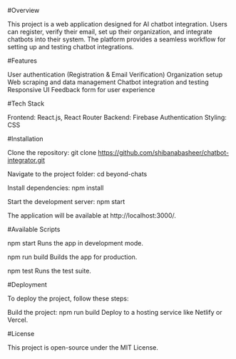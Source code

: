 #Overview

This project is a web application designed for AI chatbot integration. Users can register, verify their email, set up their organization, and integrate chatbots into their system. The platform provides a seamless workflow for setting up and testing chatbot integrations.

#Features

User authentication (Registration & Email Verification)
Organization setup
Web scraping and data management
Chatbot integration and testing
Responsive UI
Feedback form for user experience

#Tech Stack

Frontend: React.js, React Router
Backend: Firebase Authentication
Styling: CSS

#Installation

Clone the repository:
git clone https://github.com/shibanabasheer/chatbot-integrator.git

Navigate to the project folder:
cd beyond-chats

Install dependencies:
npm install

Start the development server:
npm start

The application will be available at http://localhost:3000/.

#Available Scripts

npm start
Runs the app in development mode.

npm run build
Builds the app for production.

npm test
Runs the test suite.

#Deployment

To deploy the project, follow these steps:

Build the project:
npm run build
Deploy to a hosting service like Netlify or Vercel.

#License

This project is open-source under the MIT License.

